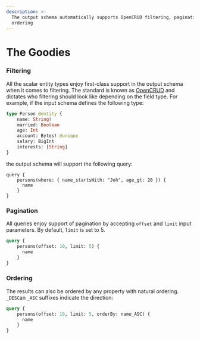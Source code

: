 ```yaml
---
description: >-
  The output schema automatically supports OpenCRUD filtering, pagination and
  ordering
---
```


# The Goodies

### Filtering

All the scalar entity types enjoy first-class support in the output schema when it comes to filtering. The standard is known as [OpenCRUD](https://www.opencrud.org/) and dictates who filtering should look like depending on the field type. For example, if the input schema defines the following type:

```graphql
type Person @entity {
    name: String!
    married: Boolean
    age: Int
    account: Bytes! @unique
    salary: BigInt
    interests: [String]
}
```

the output schema will support the following query:

```text
query {
    persons(where: { name_startsWith: "Joh", age_gt: 20 }) {
      name
    }
}
```

### Pagination

All queries enjoy support of pagination by accepting `offset` and `limit` input parameters. By default, `limit` is set to 5.

```graphql
query {
    persons(offset: 10, limit: 5) {
      name
    }
}
```

### Ordering

The results can also be ordered by any property with natural ordering. `_DESC`an  `_ASC` suffixes indicate the direction:

```graphql
query {
    persons(offset: 10, limit: 5, orderBy: name_ASC) {
      name
    }
}
```

